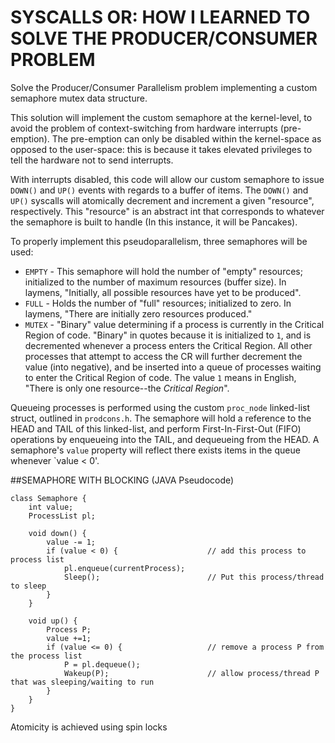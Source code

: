 # SYSCALLS OR: HOW I LEARNED TO SOLVE THE PRODUCER/CONSUMER PROBLEM
Solve the Producer/Consumer Parallelism problem implementing a custom semaphore mutex data structure.

This solution will implement the custom semaphore at the kernel-level, to avoid the
problem of context-switching from hardware interrupts (pre-emption). The pre-emption
can only be disabled within the kernel-space as opposed to the user-space: this is
because it takes elevated privileges to tell the hardware not to send interrupts.

With interrupts disabled, this code will allow our custom semaphore to issue `DOWN()` and
`UP()` events with regards to a buffer of items. The `DOWN()` and `UP()` syscalls will atomically
decrement and increment a given "resource", respectively. This "resource" is an abstract int that
corresponds to whatever the semaphore is built to handle (In this instance, it will be Pancakes).

To properly implement this pseudoparallelism, three semaphores will be used:
* `EMPTY` - This semaphore will hold the number of "empty" resources; initialized to the number of maximum resources (buffer size). In laymens, "Initially, all possible resources have yet to be produced".  
* `FULL` - Holds the number of "full" resources; initialized to zero. In laymens, "There are initially zero resources produced."  
* `MUTEX` - "Binary" value determining if a process is currently in the Critical Region of code. "Binary" in quotes because it is initialized to `1`, and is decremented whenever a process enters the Critical Region. All other processes that attempt to access the CR will further decrement the value (into negative), and be inserted into a queue of processes waiting to enter the Critical Region of code. The value `1` means in English, "There is only one resource--the _Critical Region_".  

Queueing processes is performed using the custom `proc_node` linked-list struct, outlined in `prodcons.h`. 
The semaphore will hold a reference to the HEAD and TAIL of this linked-list, and perform First-In-First-Out 
(FIFO) operations by enqueueing into the TAIL, and dequeueing from the HEAD. A semaphore's `value` property
will reflect there exists items in the queue whenever `value < 0'.

##SEMAPHORE WITH BLOCKING (JAVA Pseudocode)
```
class Semaphore {
    int value;
    ProcessList pl;

    void down() {
        value -= 1;
        if (value < 0) {                    // add this process to process list
            pl.enqueue(currentProcess);
            Sleep();                        // Put this process/thread to sleep
        }
    }

    void up() {
        Process P;
        value +=1;
        if (value <= 0) {                   // remove a process P from the process list
            P = pl.dequeue();
            Wakeup(P);                      // allow process/thread P that was sleeping/waiting to run
        }
    }
}
```
Atomicity is achieved using spin locks
